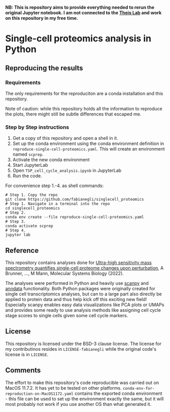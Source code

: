 **NB: This is repository aims to provide everything needed to rerun the original Jupyter notebook. I am not connected to the [Theis Lab](https://github.com/theislab) and work on this repository in my free time.**

# Single-cell proteomics analysis in Python

## Reproducing the results

### Requirements

The only requirements for the reproduciton are a conda installation and this repository.

Note of caution: while this repository holds all the information to reproduce the plots, there might still be subtle differences that escaped me.

### Step by Step instructions

1. Get a copy of this repository and open a shell in it.
2. Set up the conda environment using the conda environment definition in `reproduce-single-cell-proteomics.yaml`.
This will create an environment named `scprep`.
3. Activate the new conda environment
4. Start JupyterLab
5. Open `TSP_cell_cycle_analysis.ipynb` in JupyterLab
6. Run the code.

For convenience step 1.-4. as shell commands:

```shell
# Step 1. Copy the repo
git clone https://github.com/fabianegli/singlecell_proteomics
# Step 1. Navigate in a terminal into the repo
cd singlecell_proteomics
# Step 2.
conda env create --file reproduce-single-cell-proteomics.yaml
# Step 3.
conda activate scprep
# Step 4.
jupyter lab
```

## Reference

This repository contains analyses done for [Ultra-high sensitivity mass spectrometry quantifies single-cell proteome changes upon perturbation](https://doi.org/10.15252/msb.202110798), A Brunner, ..., M Mann, Molecular Systems Biology (2022).

The analyses were performed in Python and heavily use [scanpy](https://scanpy.readthedocs.io/en/stable/) and [anndata](https://anndata.readthedocs.io/en/latest/) functionality. Both Python packages were originally created for single cell transcriptomics analyses, but can to a large part also directly be applied to protein data and thus help kick off this exciting new field! Especially scanpy enables easy data visualizations like PCA plots or UMAPs and provides some ready to use analysis methods like assigning cell cycle stage scores to single cells given some cell cycle markers.

## License

This repository is licensed under the BSD-3 clause license.
The license for my contributinos resides in `LICENSE-fabianegli` while the original code's license is in `LICENSE`.

## Comments

The effort to make this repository's code reproducible was carried out on MacOS 11.7.2. It has yet to be tested on other platforms.
`conda-env-for-reproduction-on-MacOS1172.yaml` contains the exported conda environment - this file can be used to set up the environment exactly the same, but it will most probably not work if you use another OS than what generated it.
